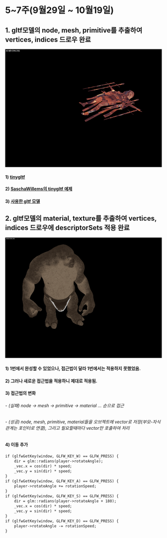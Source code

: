 # 5~7주(9월29일 ~ 10월19일)

## 1. gltf모델의 node, mesh, primitive를 추출하여 vertices, indices 드로우 완료

![result-1](1.gif)

#### 1) [tinygltf](https://github.com/syoyo/tinygltf)
#### 2) [SaschaWillems의 tinygltf 예제](https://github.com/SaschaWillems/Vulkan-glTF-PBR)
#### 3) [사용한 gltf 모델](https://skfb.ly/6YZNJ)

## 2. gltf모델의 material, texture를 추출하여 vertices, indices 드로우에 descriptorSets 적용 완료

![result-2](2.gif)

#### 1) 1번에서 완성할 수 있었으나, 접근법이 달라 1번에서는 적용하지 못했었음. 
#### 2) 그러나 새로운 접근법을 적용하니 제대로 적용됨.
#### 3) 접근법의 변화
###### - (실패) node -> mesh -> primitive -> material ... 순으로 접근
###### - (성공) node, mesh, primitive, material들을 오브젝트에 vector로 저장(부모-자식 관계는 포인터로 연결), 그리고 필요할때마다 vector만 호출하여 처리
#### 4) 이동 추가
```
if (glfwGetKey(window, GLFW_KEY_W) == GLFW_PRESS) {
    dir = glm::radians(player->rotateAngle);
    _vec.x = cos(dir) * speed;
    _vec.y = sin(dir) * speed;
}
if (glfwGetKey(window, GLFW_KEY_A) == GLFW_PRESS) {
    player->rotateAngle += rotationSpeed;
}
if (glfwGetKey(window, GLFW_KEY_S) == GLFW_PRESS) {
    dir = glm::radians(player->rotateAngle + 180);
    _vec.x = cos(dir) * speed;
    _vec.y = sin(dir) * speed;
}
if (glfwGetKey(window, GLFW_KEY_D) == GLFW_PRESS) {
    player->rotateAngle -= rotationSpeed;
}
```
